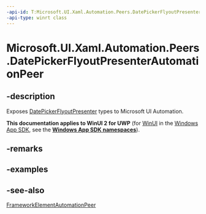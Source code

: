 ```yaml
---
-api-id: T:Microsoft.UI.Xaml.Automation.Peers.DatePickerFlyoutPresenterAutomationPeer
-api-type: winrt class
---
```


<!-- Class syntax.
public class DatePickerFlyoutPresenterAutomationPeer : Windows.UI.Xaml.Automation.Peers.FrameworkElementAutomationPeer, Windows.UI.Xaml.Automation.Peers.IDatePickerFlyoutPresenterAutomationPeer
-->

# Microsoft.UI.Xaml.Automation.Peers.DatePickerFlyoutPresenterAutomationPeer

## -description
Exposes [DatePickerFlyoutPresenter](../microsoft.ui.xaml.controls/datepickerflyoutpresenter.md) types to Microsoft UI Automation.

**This documentation applies to WinUI 2 for UWP** (for [WinUI](/windows/apps/winui/winui3/) in the [Windows App SDK](/windows/apps/windows-app-sdk/), see the **[Windows App SDK namespaces](/windows/windows-app-sdk/api/winrt/)**).

## -remarks


## -examples

## -see-also
[FrameworkElementAutomationPeer](frameworkelementautomationpeer.md)
